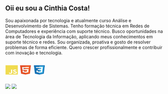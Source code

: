 ## Oii eu sou a Cinthia Costa! 

Sou apaixonada por tecnologia e atualmente curso Análise e Desenvolvimento de Sistemas. Tenho formação técnica em Redes de Computadores e experiência com suporte técnico. Busco oportunidades na área de Tecnologia da Informação, aplicando meus conhecimentos em suporte técnico e redes. Sou organizada, proativa e gosto de resolver problemas de forma eficiente. Quero crescer profissionalmente e contribuir com inovação e tecnologia.

<div style="display: inline_block"><br>
  <img align="center" alt="Cinthia-Js" height="30" width="40" src="https://raw.githubusercontent.com/devicons/devicon/master/icons/javascript/javascript-plain.svg">
  <img align="center" alt="Cinthia-HTML" height="30" width="40" src="https://raw.githubusercontent.com/devicons/devicon/master/icons/html5/html5-original.svg">
  <img align="center" alt="Cinthia-CSS" height="30" width="40" src="https://raw.githubusercontent.com/devicons/devicon/master/icons/css3/css3-original.svg">
</div>
  
  ##
 
<div> 
  <a href = "mailto:cinthiacosta110@gmail.com"><img src="https://img.shields.io/badge/-Gmail-%23333?style=for-the-badge&logo=gmail&logoColor=white" target="_blank"></a>
  <a href="www.linkedin.com/in/cinthia-costa-358b02274" target="_blank"><img src="https://img.shields.io/badge/-LinkedIn-%230077B5?style=for-the-badge&logo=linkedin&logoColor=white" target="_blank"></a> 
  
</div>
